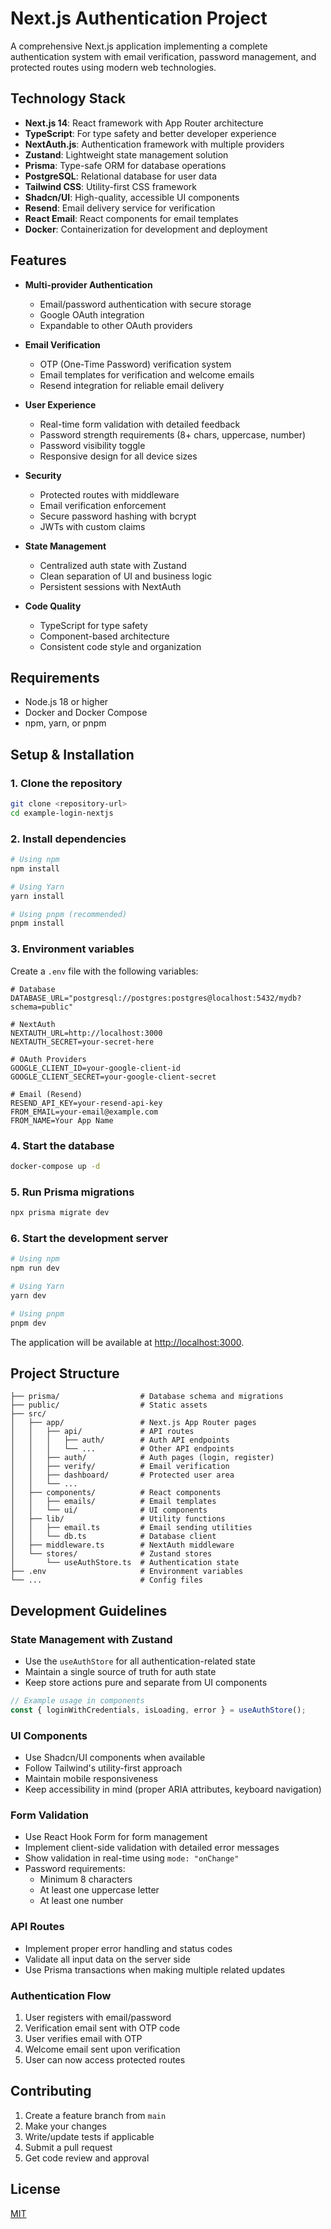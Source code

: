 # Next.js Authentication Project

A comprehensive Next.js application implementing a complete authentication system with email verification, password management, and protected routes using modern web technologies.

## Technology Stack

- **Next.js 14**: React framework with App Router architecture
- **TypeScript**: For type safety and better developer experience
- **NextAuth.js**: Authentication framework with multiple providers
- **Zustand**: Lightweight state management solution
- **Prisma**: Type-safe ORM for database operations
- **PostgreSQL**: Relational database for user data
- **Tailwind CSS**: Utility-first CSS framework
- **Shadcn/UI**: High-quality, accessible UI components
- **Resend**: Email delivery service for verification
- **React Email**: React components for email templates
- **Docker**: Containerization for development and deployment

## Features

- **Multi-provider Authentication**
  - Email/password authentication with secure storage
  - Google OAuth integration
  - Expandable to other OAuth providers

- **Email Verification**
  - OTP (One-Time Password) verification system
  - Email templates for verification and welcome emails
  - Resend integration for reliable email delivery

- **User Experience**
  - Real-time form validation with detailed feedback
  - Password strength requirements (8+ chars, uppercase, number)
  - Password visibility toggle
  - Responsive design for all device sizes

- **Security**
  - Protected routes with middleware
  - Email verification enforcement
  - Secure password hashing with bcrypt
  - JWTs with custom claims

- **State Management**
  - Centralized auth state with Zustand
  - Clean separation of UI and business logic
  - Persistent sessions with NextAuth
  
- **Code Quality**
  - TypeScript for type safety
  - Component-based architecture
  - Consistent code style and organization

## Requirements

- Node.js 18 or higher
- Docker and Docker Compose
- npm, yarn, or pnpm

## Setup & Installation

### 1. Clone the repository

```bash
git clone <repository-url>
cd example-login-nextjs
```

### 2. Install dependencies

```bash
# Using npm
npm install

# Using Yarn
yarn install

# Using pnpm (recommended)
pnpm install
```

### 3. Environment variables

Create a `.env` file with the following variables:

```
# Database
DATABASE_URL="postgresql://postgres:postgres@localhost:5432/mydb?schema=public"

# NextAuth
NEXTAUTH_URL=http://localhost:3000
NEXTAUTH_SECRET=your-secret-here

# OAuth Providers
GOOGLE_CLIENT_ID=your-google-client-id
GOOGLE_CLIENT_SECRET=your-google-client-secret

# Email (Resend)
RESEND_API_KEY=your-resend-api-key
FROM_EMAIL=your-email@example.com
FROM_NAME=Your App Name
```

### 4. Start the database

```bash
docker-compose up -d
```

### 5. Run Prisma migrations

```bash
npx prisma migrate dev
```

### 6. Start the development server

```bash
# Using npm
npm run dev

# Using Yarn
yarn dev

# Using pnpm
pnpm dev
```

The application will be available at [http://localhost:3000](http://localhost:3000).

## Project Structure

```
├── prisma/                  # Database schema and migrations
├── public/                  # Static assets
├── src/
│   ├── app/                 # Next.js App Router pages
│   │   ├── api/             # API routes
│   │   │   ├── auth/        # Auth API endpoints
│   │   │   └── ...          # Other API endpoints
│   │   ├── auth/            # Auth pages (login, register)
│   │   ├── verify/          # Email verification
│   │   ├── dashboard/       # Protected user area
│   │   └── ...
│   ├── components/          # React components
│   │   ├── emails/          # Email templates
│   │   └── ui/              # UI components
│   ├── lib/                 # Utility functions
│   │   ├── email.ts         # Email sending utilities
│   │   └── db.ts            # Database client
│   ├── middleware.ts        # NextAuth middleware
│   └── stores/              # Zustand stores
│       └── useAuthStore.ts  # Authentication state
├── .env                     # Environment variables
└── ...                      # Config files
```

## Development Guidelines

### State Management with Zustand

- Use the `useAuthStore` for all authentication-related state
- Maintain a single source of truth for auth state
- Keep store actions pure and separate from UI components

```typescript
// Example usage in components
const { loginWithCredentials, isLoading, error } = useAuthStore();
```

### UI Components

- Use Shadcn/UI components when available
- Follow Tailwind's utility-first approach
- Maintain mobile responsiveness
- Keep accessibility in mind (proper ARIA attributes, keyboard navigation)

### Form Validation

- Use React Hook Form for form management
- Implement client-side validation with detailed error messages
- Show validation in real-time using `mode: "onChange"`
- Password requirements:
  - Minimum 8 characters
  - At least one uppercase letter
  - At least one number

### API Routes

- Implement proper error handling and status codes
- Validate all input data on the server side
- Use Prisma transactions when making multiple related updates

### Authentication Flow

1. User registers with email/password
2. Verification email sent with OTP code
3. User verifies email with OTP
4. Welcome email sent upon verification
5. User can now access protected routes

## Contributing

1. Create a feature branch from `main`
2. Make your changes
3. Write/update tests if applicable
4. Submit a pull request
5. Get code review and approval

## License

[MIT](LICENSE)
